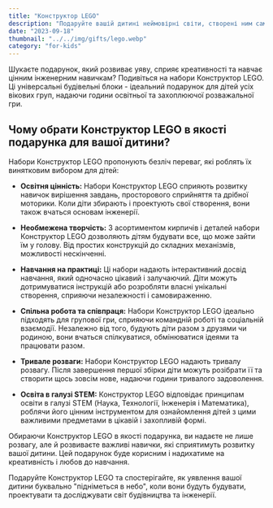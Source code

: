 ```yaml
---
title: "Конструктор LEGO"
description: "Подаруйте вашій дитині неймовірні світи, створені ним самим"
date: "2023-09-18"
thumbnail: "../../img/gifts/lego.webp"
category: "for-kids"
---
```

Шукаєте подарунок, який розвиває уяву, сприяє креативності та навчає цінним інженерним навичкам? Подивіться на набори Конструктор LEGO. Ці універсальні будівельні блоки - ідеальний подарунок для дітей усіх вікових груп, надаючи години освітньої та захоплюючої розважальної гри.

## Чому обрати Конструктор LEGO в якості подарунка для вашої дитини?

Набори Конструктор LEGO пропонують безліч переваг, які роблять їх винятковим вибором для дітей:

- **Освітня цінність:** Набори Конструктор LEGO сприяють розвитку навичок вирішення завдань, просторового сприйняття та дрібної моторики. Коли діти збирають і проектують свої створення, вони також вчаться основам інженерії.

- **Необмежена творчість:** З асортиментом кирпичів і деталей набори Конструктор LEGO дозволяють дітям будувати все, що може зайти їм у голову. Від простих конструкцій до складних механізмів, можливості нескінченні.

- **Навчання на практиці:** Ці набори надають інтерактивний досвід навчання, який одночасно цікавий і залучаючий. Діти можуть дотримуватися інструкцій або розробляти власні унікальні створення, сприяючи незалежності і самовираженню.

- **Спільна робота та співпраця:** Набори Конструктор LEGO ідеально підходять для групової гри, сприяючи командній роботі та соціальній взаємодії. Незалежно від того, будують діти разом з друзями чи родиною, вони вчаться спілкуватися, обмінюватися ідеями та працювати разом.

- **Тривале розваги:** Набори Конструктор LEGO надають тривалу розвагу. Після завершення першої збірки діти можуть розібрати її та створити щось зовсім нове, надаючи години тривалого задоволення.

- **Освіта в галузі STEM:** Конструктор LEGO відповідає принципам освіти в галузі STEM (Наука, Технології, Інженерія і Математика), роблячи його цінним інструментом для ознайомлення дітей з цими важливими предметами в цікавій і захопливій формі.

Обираючи Конструктор LEGO в якості подарунка, ви надаєте не лише розвагу, але й розвиваєте важливі навички, які сприятимуть розвитку вашої дитини. Цей подарунок буде корисним і надихатиме на креативність і любов до навчання.

Подаруйте Конструктор LEGO та спостерігайте, як уявлення вашої дитини буквально "підніметься в небо", коли вони будуть будувати, проектувати та досліджувати світ будівництва та інженерії.
